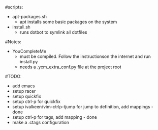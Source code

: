 #scripts:
* apt-packages.sh
    * apt installs some basic packages on the system
* install.sh
    * runs dotbot to symlink all dotfiles

#Notes:
* YouCompleteMe 
    * must be compiled.  Follow the instructionson the internet and run install.py
    * needs a .ycm_extra_conf.py file at the project root

#TODO:
* add emacs
* setup racer
* setup quickfix
* setup ctrl-p for quickfix
* setup ivalkeen/vim-ctrlp-tjump for jump to definition, add mappings - done
* setup ctrl-p for tags, add mapping - done
* make a .ctags configuration
